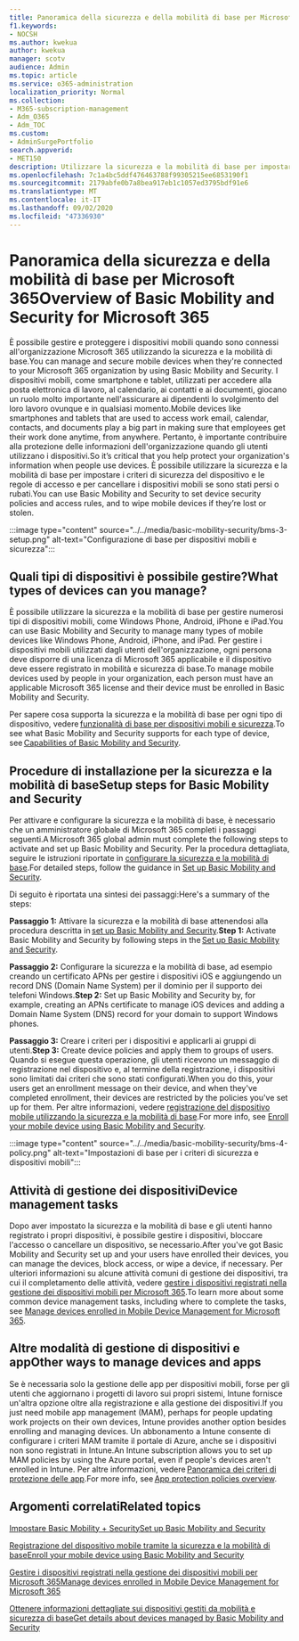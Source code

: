 ```yaml
---
title: Panoramica della sicurezza e della mobilità di base per Microsoft 365
f1.keywords:
- NOCSH
ms.author: kwekua
author: kwekua
manager: scotv
audience: Admin
ms.topic: article
ms.service: o365-administration
localization_priority: Normal
ms.collection:
- M365-subscription-management
- Adm_O365
- Adm_TOC
ms.custom:
- AdminSurgePortfolio
search.appverid:
- MET150
description: Utilizzare la sicurezza e la mobilità di base per impostare i criteri di sicurezza del dispositivo e le regole di accesso.
ms.openlocfilehash: 7c1a4bc5ddf476463788f99305215ee6853190f1
ms.sourcegitcommit: 2179abfe0b7a8bea917eb1c1057ed3795bdf91e6
ms.translationtype: MT
ms.contentlocale: it-IT
ms.lasthandoff: 09/02/2020
ms.locfileid: "47336930"
---
```

# <a name="overview-of-basic-mobility-and-security-for-microsoft-365"></a><span data-ttu-id="5df0d-103">Panoramica della sicurezza e della mobilità di base per Microsoft 365</span><span class="sxs-lookup"><span data-stu-id="5df0d-103">Overview of Basic Mobility and Security for Microsoft 365</span></span>

<span data-ttu-id="5df0d-104">È possibile gestire e proteggere i dispositivi mobili quando sono connessi all'organizzazione Microsoft 365 utilizzando la sicurezza e la mobilità di base.</span><span class="sxs-lookup"><span data-stu-id="5df0d-104">You can manage and secure mobile devices when they're connected to your Microsoft 365 organization by using Basic Mobility and Security.</span></span> <span data-ttu-id="5df0d-105">I dispositivi mobili, come smartphone e tablet, utilizzati per accedere alla posta elettronica di lavoro, al calendario, ai contatti e ai documenti, giocano un ruolo molto importante nell'assicurare ai dipendenti lo svolgimento del loro lavoro ovunque e in qualsiasi momento.</span><span class="sxs-lookup"><span data-stu-id="5df0d-105">Mobile devices like smartphones and tablets that are used to access work email, calendar, contacts, and documents play a big part in making sure that employees get their work done anytime, from anywhere.</span></span> <span data-ttu-id="5df0d-106">Pertanto, è importante contribuire alla protezione delle informazioni dell'organizzazione quando gli utenti utilizzano i dispositivi.</span><span class="sxs-lookup"><span data-stu-id="5df0d-106">So it’s critical that you help protect your organization's information when people use devices.</span></span> <span data-ttu-id="5df0d-107">È possibile utilizzare la sicurezza e la mobilità di base per impostare i criteri di sicurezza del dispositivo e le regole di accesso e per cancellare i dispositivi mobili se sono stati persi o rubati.</span><span class="sxs-lookup"><span data-stu-id="5df0d-107">You can use Basic Mobility and Security to set device security policies and access rules, and to wipe mobile devices if they’re lost or stolen.</span></span>

:::image type="content" source="../../media/basic-mobility-security/bms-3-setup.png" alt-text="Configurazione di base per dispositivi mobili e sicurezza":::

## <a name="what-types-of-devices-can-you-manage"></a><span data-ttu-id="5df0d-109">Quali tipi di dispositivi è possibile gestire?</span><span class="sxs-lookup"><span data-stu-id="5df0d-109">What types of devices can you manage?</span></span>

<span data-ttu-id="5df0d-110">È possibile utilizzare la sicurezza e la mobilità di base per gestire numerosi tipi di dispositivi mobili, come Windows Phone, Android, iPhone e iPad.</span><span class="sxs-lookup"><span data-stu-id="5df0d-110">You can use Basic Mobility and Security to manage many types of mobile devices like Windows Phone, Android, iPhone, and iPad.</span></span> <span data-ttu-id="5df0d-111">Per gestire i dispositivi mobili utilizzati dagli utenti dell'organizzazione, ogni persona deve disporre di una licenza di Microsoft 365 applicabile e il dispositivo deve essere registrato in mobilità e sicurezza di base.</span><span class="sxs-lookup"><span data-stu-id="5df0d-111">To manage mobile devices used by people in your organization, each person must have an applicable Microsoft 365 license and their device must be enrolled in Basic Mobility and Security.</span></span>

<span data-ttu-id="5df0d-112">Per sapere cosa supporta la sicurezza e la mobilità di base per ogni tipo di dispositivo, vedere [funzionalità di base per dispositivi mobili e sicurezza](capabilities-of-basic-mobility-and-secruity.md).</span><span class="sxs-lookup"><span data-stu-id="5df0d-112">To see what Basic Mobility and Security supports for each type of device, see [Capabilities of Basic Mobility and Security](capabilities-of-basic-mobility-and-secruity.md).</span></span>

## <a name="setup-steps-for-basic-mobility-and-security"></a><span data-ttu-id="5df0d-113">Procedure di installazione per la sicurezza e la mobilità di base</span><span class="sxs-lookup"><span data-stu-id="5df0d-113">Setup steps for Basic Mobility and Security</span></span>

<span data-ttu-id="5df0d-114">Per attivare e configurare la sicurezza e la mobilità di base, è necessario che un amministratore globale di Microsoft 365 completi i passaggi seguenti.</span><span class="sxs-lookup"><span data-stu-id="5df0d-114">A Microsoft 365 global admin must complete the following steps to activate and set up Basic Mobility and Security.</span></span> <span data-ttu-id="5df0d-115">Per la procedura dettagliata, seguire le istruzioni riportate in [configurare la sicurezza e la mobilità di base](set-up-basic-mobility-and-security.md).</span><span class="sxs-lookup"><span data-stu-id="5df0d-115">For detailed steps, follow the guidance in [Set up Basic Mobility and Security](set-up-basic-mobility-and-security.md).</span></span> 

<span data-ttu-id="5df0d-116">Di seguito è riportata una sintesi dei passaggi:</span><span class="sxs-lookup"><span data-stu-id="5df0d-116">Here's a summary of the steps:</span></span>

<span data-ttu-id="5df0d-117">**Passaggio 1:** Attivare la sicurezza e la mobilità di base attenendosi alla procedura descritta in [set up Basic Mobility and Security](set-up-basic-mobility-and-security.md).</span><span class="sxs-lookup"><span data-stu-id="5df0d-117">**Step 1:** Activate Basic Mobility and Security by following steps in the [Set up Basic Mobility and Security](set-up-basic-mobility-and-security.md).</span></span>

<span data-ttu-id="5df0d-118">**Passaggio 2:** Configurare la sicurezza e la mobilità di base, ad esempio creando un certificato APNs per gestire i dispositivi iOS e aggiungendo un record DNS (Domain Name System) per il dominio per il supporto dei telefoni Windows.</span><span class="sxs-lookup"><span data-stu-id="5df0d-118">**Step 2:** Set up Basic Mobility and Security by, for example, creating an APNs certificate to manage iOS devices and adding a Domain Name System (DNS) record for your domain to support Windows phones.</span></span>

<span data-ttu-id="5df0d-119">**Passaggio 3:** Creare i criteri per i dispositivi e applicarli ai gruppi di utenti.</span><span class="sxs-lookup"><span data-stu-id="5df0d-119">**Step 3:** Create device policies and apply them to groups of users.</span></span> <span data-ttu-id="5df0d-120">Quando si esegue questa operazione, gli utenti ricevono un messaggio di registrazione nel dispositivo e, al termine della registrazione, i dispositivi sono limitati dai criteri che sono stati configurati.</span><span class="sxs-lookup"><span data-stu-id="5df0d-120">When you do this, your users get an enrollment message on their device, and when they've completed enrollment, their devices are restricted by the policies you've set up for them.</span></span> <span data-ttu-id="5df0d-121">Per altre informazioni, vedere [registrazione del dispositivo mobile utilizzando la sicurezza e la mobilità di base](enroll-your-mobile-device-using-basic-mobility-and-security.md).</span><span class="sxs-lookup"><span data-stu-id="5df0d-121">For more info, see [Enroll your mobile device using Basic Mobility and Security](enroll-your-mobile-device-using-basic-mobility-and-security.md).</span></span> 

:::image type="content" source="../../media/basic-mobility-security/bms-4-policy.png" alt-text="Impostazioni di base per i criteri di sicurezza e dispositivi mobili":::

## <a name="device-management-tasks"></a><span data-ttu-id="5df0d-123">Attività di gestione dei dispositivi</span><span class="sxs-lookup"><span data-stu-id="5df0d-123">Device management tasks</span></span>

<span data-ttu-id="5df0d-124">Dopo aver impostato la sicurezza e la mobilità di base e gli utenti hanno registrato i propri dispositivi, è possibile gestire i dispositivi, bloccare l'accesso o cancellare un dispositivo, se necessario.</span><span class="sxs-lookup"><span data-stu-id="5df0d-124">After you've got Basic Mobility and Security set up and your users have enrolled their devices, you can manage the devices, block access, or wipe a device, if necessary.</span></span> <span data-ttu-id="5df0d-125">Per ulteriori informazioni su alcune attività comuni di gestione dei dispositivi, tra cui il completamento delle attività, vedere [gestire i dispositivi registrati nella gestione dei dispositivi mobili per Microsoft 365](manage-devices-enrolled-in-mdm-in-microsoft-365.md).</span><span class="sxs-lookup"><span data-stu-id="5df0d-125">To learn more about some common device management tasks, including where to complete the tasks, see [Manage devices enrolled in Mobile Device Management for Microsoft 365](manage-devices-enrolled-in-mdm-in-microsoft-365.md).</span></span>

## <a name="other-ways-to-manage-devices-and-apps"></a><span data-ttu-id="5df0d-126">Altre modalità di gestione di dispositivi e app</span><span class="sxs-lookup"><span data-stu-id="5df0d-126">Other ways to manage devices and apps</span></span>

<span data-ttu-id="5df0d-127">Se è necessaria solo la gestione delle app per dispositivi mobili, forse per gli utenti che aggiornano i progetti di lavoro sui propri sistemi, Intune fornisce un'altra opzione oltre alla registrazione e alla gestione dei dispositivi.</span><span class="sxs-lookup"><span data-stu-id="5df0d-127">If you just need mobile app management (MAM), perhaps for people updating work projects on their own devices, Intune provides another option besides enrolling and managing devices.</span></span> <span data-ttu-id="5df0d-128">Un abbonamento a Intune consente di configurare i criteri MAM tramite il portale di Azure, anche se i dispositivi non sono registrati in Intune.</span><span class="sxs-lookup"><span data-stu-id="5df0d-128">An Intune subscription allows you to set up MAM policies by using the Azure portal, even if people's devices aren't enrolled in Intune.</span></span> <span data-ttu-id="5df0d-129">Per altre informazioni, vedere [Panoramica dei criteri di protezione delle app](https://go.microsoft.com/fwlink/?LinkId=2132517).</span><span class="sxs-lookup"><span data-stu-id="5df0d-129">For more info, see [App protection policies overview](https://go.microsoft.com/fwlink/?LinkId=2132517).</span></span>

## <a name="related-topics"></a><span data-ttu-id="5df0d-130">Argomenti correlati</span><span class="sxs-lookup"><span data-stu-id="5df0d-130">Related topics</span></span>

[<span data-ttu-id="5df0d-131">Impostare Basic Mobility + Security</span><span class="sxs-lookup"><span data-stu-id="5df0d-131">Set up Basic Mobility and Security</span></span>](set-up-basic-mobility-and-security.md)

[<span data-ttu-id="5df0d-132">Registrazione del dispositivo mobile tramite la sicurezza e la mobilità di base</span><span class="sxs-lookup"><span data-stu-id="5df0d-132">Enroll your mobile device using Basic Mobility and Security</span></span>](enroll-your-mobile-device-using-basic-mobility-and-security.md)

[<span data-ttu-id="5df0d-133">Gestire i dispositivi registrati nella gestione dei dispositivi mobili per Microsoft 365</span><span class="sxs-lookup"><span data-stu-id="5df0d-133">Manage devices enrolled in Mobile Device Management for Microsoft 365</span></span>](manage-devices-enrolled-in-mdm-in-microsoft-365.md)

[<span data-ttu-id="5df0d-134">Ottenere informazioni dettagliate sui dispositivi gestiti da mobilità e sicurezza di base</span><span class="sxs-lookup"><span data-stu-id="5df0d-134">Get details about devices managed by Basic Mobility and Security</span></span>](get-details-about-basic-mobility-and-security-managed-devices.md)